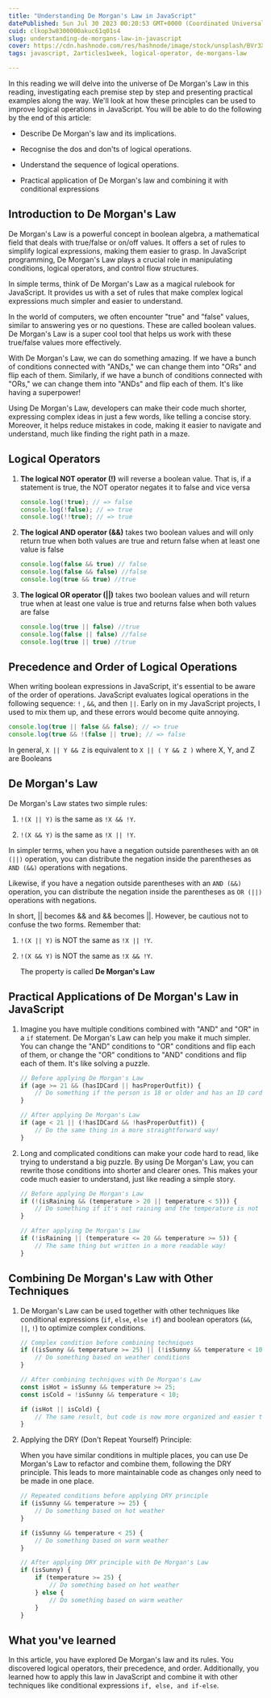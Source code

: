 ```yaml
---
title: "Understanding De Morgan's Law in JavaScript"
datePublished: Sun Jul 30 2023 00:20:53 GMT+0000 (Coordinated Universal Time)
cuid: clkop3w8300000akuc61q01s4
slug: understanding-de-morgans-law-in-javascript
cover: https://cdn.hashnode.com/res/hashnode/image/stock/unsplash/BVr3XaBiWLU/upload/e26d8b9f26f38b562f549e85c2734b51.jpeg
tags: javascript, 2articles1week, logical-operator, de-morgans-law

---
```


In this reading we will delve into the universe of De Morgan's Law in this reading, investigating each premise step by step and presenting practical examples along the way. We'll look at how these principles can be used to improve logical operations in JavaScript. You will be able to do the following by the end of this article:

* Describe De Morgan's law and its implications.
    
* Recognise the dos and don'ts of logical operations.
    
* Understand the sequence of logical operations.
    
* Practical application of De Morgan's law and combining it with conditional expressions
    

## Introduction to De Morgan's Law

De Morgan's Law is a powerful concept in boolean algebra, a mathematical field that deals with true/false or on/off values. It offers a set of rules to simplify logical expressions, making them easier to grasp. In JavaScript programming, De Morgan's Law plays a crucial role in manipulating conditions, logical operators, and control flow structures.

In simple terms, think of De Morgan's Law as a magical rulebook for JavaScript. It provides us with a set of rules that make complex logical expressions much simpler and easier to understand.

In the world of computers, we often encounter "true" and "false" values, similar to answering yes or no questions. These are called boolean values. De Morgan's Law is a super cool tool that helps us work with these true/false values more effectively.

With De Morgan's Law, we can do something amazing. If we have a bunch of conditions connected with "ANDs," we can change them into "ORs" and flip each of them. Similarly, if we have a bunch of conditions connected with "ORs," we can change them into "ANDs" and flip each of them. It's like having a superpower!

Using De Morgan's Law, developers can make their code much shorter, expressing complex ideas in just a few words, like telling a concise story. Moreover, it helps reduce mistakes in code, making it easier to navigate and understand, much like finding the right path in a maze.

## Logical Operators

1. **The logical NOT operator (!)** will reverse a boolean value. That is, if a statement is true, the NOT operator negates it to false and vice versa
    
    ```javascript
    console.log(!true); // => false
    console.log(!false); // => true
    console.log(!!true); // => true
    ```
    
2. **The logical AND operator (&&)** takes two boolean values and will only return true when both values are true and return false when at least one value is false
    
    ```javascript
    console.log(false && true) // false
    console.log(false && false) //false
    console.log(true && true) //true
    ```
    
3. **The logical OR operator (||)** takes two boolean values and will return true when at least one value is true and returns false when both values are false
    
    ```javascript
    console.log(true || false) //true
    console.log(false || false) //false
    console.log(true || true) //true
    ```
    

## Precedence and Order of Logical Operations

When writing boolean expressions in JavaScript, it's essential to be aware of the order of operations. JavaScript evaluates logical operations in the following sequence: `!` , `&&`, and then `||`. Early on in my JavaScript projects, I used to mix them up, and these errors would become quite annoying.

```javascript
console.log(true || false && false); // => true
console.log(true && !(false || true); // => false
```

In general, `X || Y && Z` is equivalent to `X || ( Y && Z )` where X, Y, and Z are Booleans

## De Morgan's Law

De Morgan's Law states two simple rules:

1. `!(X || Y)` is the same as `!X && !Y`.
    
2. `!(X && Y)` is the same as `!X || !Y`.
    

In simpler terms, when you have a negation outside parentheses with an `OR (||)` operation, you can distribute the negation inside the parentheses as `AND (&&)` operations with negations.

Likewise, if you have a negation outside parentheses with an `AND (&&)` operation, you can distribute the negation inside the parentheses as `OR (||)` operations with negations.

In short, || becomes && and && becomes ||. However, be cautious not to confuse the two forms. Remember that:

1. `!(X || Y)` is NOT the same as `!X || !Y`.
    
2. `!(X && Y)` is NOT the same as `!X && !Y`.
    
    The property is called **De Morgan's Law**
    

## Practical Applications of De Morgan's Law in JavaScript

1. Imagine you have multiple conditions combined with "AND" and "OR" in a `if` statement. De Morgan's Law can help you make it much simpler. You can change the "AND" conditions to "OR" conditions and flip each of them, or change the "OR" conditions to "AND" conditions and flip each of them. It's like solving a puzzle.
    
    ```javascript
    // Before applying De Morgan's Law
    if (age >= 21 && (hasIDCard || hasProperOutfit)) {
        // Do something if the person is 18 or older and has an ID card or passport
    }
    
    // After applying De Morgan's Law
    if (age < 21 || (!hasIDCard && !hasProperOutfit)) {
        // Do the same thing in a more straightforward way!
    }
    ```
    
2. Long and complicated conditions can make your code hard to read, like trying to understand a big puzzle. By using De Morgan's Law, you can rewrite those conditions into shorter and clearer ones. This makes your code much easier to understand, just like reading a simple story.
    
    ```javascript
    // Before applying De Morgan's Law
    if (!(isRaining && (temperature > 20 || temperature < 5))) {
        // Do something if it's not raining and the temperature is not between 5 and 20
    }
    
    // After applying De Morgan's Law
    if (!isRaining || (temperature <= 20 && temperature >= 5)) {
        // The same thing but written in a more readable way!
    }
    ```
    

## Combining De Morgan's Law with Other Techniques

1. De Morgan's Law can be used together with other techniques like conditional expressions (`if`, `else`, `else if`) and boolean operators (`&&`, `||`, `!`) to optimize complex conditions.
    
    ```javascript
    // Complex condition before combining techniques
    if ((isSunny && temperature >= 25) || (!isSunny && temperature < 10)) {
        // Do something based on weather conditions
    }
    
    // After combining techniques with De Morgan's Law
    const isHot = isSunny && temperature >= 25;
    const isCold = !isSunny && temperature < 10;
    
    if (isHot || isCold) {
        // The same result, but code is now more organized and easier to understand
    }
    ```
    
2. Applying the DRY (Don't Repeat Yourself) Principle:
    
    When you have similar conditions in multiple places, you can use De Morgan's Law to refactor and combine them, following the DRY principle. This leads to more maintainable code as changes only need to be made in one place.
    
    ```javascript
    // Repeated conditions before applying DRY principle
    if (isSunny && temperature >= 25) {
        // Do something based on hot weather
    }
    
    if (isSunny && temperature < 25) {
        // Do something based on warm weather
    }
    
    // After applying DRY principle with De Morgan's Law
    if (isSunny) {
        if (temperature >= 25) {
            // Do something based on hot weather
        } else {
            // Do something based on warm weather
        }
    }
    ```
    

## What you've learned

In this article, you have explored De Morgan's law and its rules. You discovered logical operators, their precedence, and order. Additionally, you learned how to apply this law in JavaScript and combine it with other techniques like conditional expressions `if, else, and if-else`.